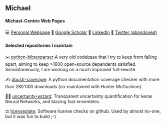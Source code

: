 ## Michael 

#### Michael-Centric Web Pages

💻 [Personal Webpage](https://mweiss.ch) 
📄 [Google Scholar](https://scholar.google.com/citations?user=Aw5x4O4AAAAJ) 
👷 [LinkedIn](http://linkedin.com/in/michael-weiss-531106136) 
🎺 [Twitter (abandoned)](http://twitter.com/mweiss_ch) 

#### Selected repositories I maintain

✂️ [python-bibtexparser](https://github.com/sciunto-org/python-bibtexparser) A very old codebase that I try to keep from falling apart, aiming to keep >1600 open-source dependents satisfied. Simulataneously, I am working on a much improved full-rewrite.

✍️ [docstr-coverage](https://github.com/HunterMcGushion/docstr_coverage): A python documentation coverage checker with more than 280'000 downloads (co-maintained with Hunter McGushion).

🧙‍♂️ [uncertainty-wizard](https://github.com/testingautomated-usi/uncertainty-wizard): Transparent uncertainty quantification for keras Neural Networks, and blazing fast ensembles.

⚖️ [licenseplate](https://github.com/MiWeiss/licenseplate): Software license checks on github. Used by almost no-one, but it was fun to build ;-)



<!--
**MiWeiss/MiWeiss** is a ✨ _special_ ✨ repository because its `README.md` (this file) appears on your GitHub profile.

Here are some ideas to get you started:

- 🔭 I’m currently working on ...
- 🌱 I’m currently learning ...
- 👯 I’m looking to collaborate on ...
- 🤔 I’m looking for help with ...
- 💬 Ask me about ...
- 📫 How to reach me: ...
- 😄 Pronouns: ...
- ⚡ Fun fact: ...
-->
